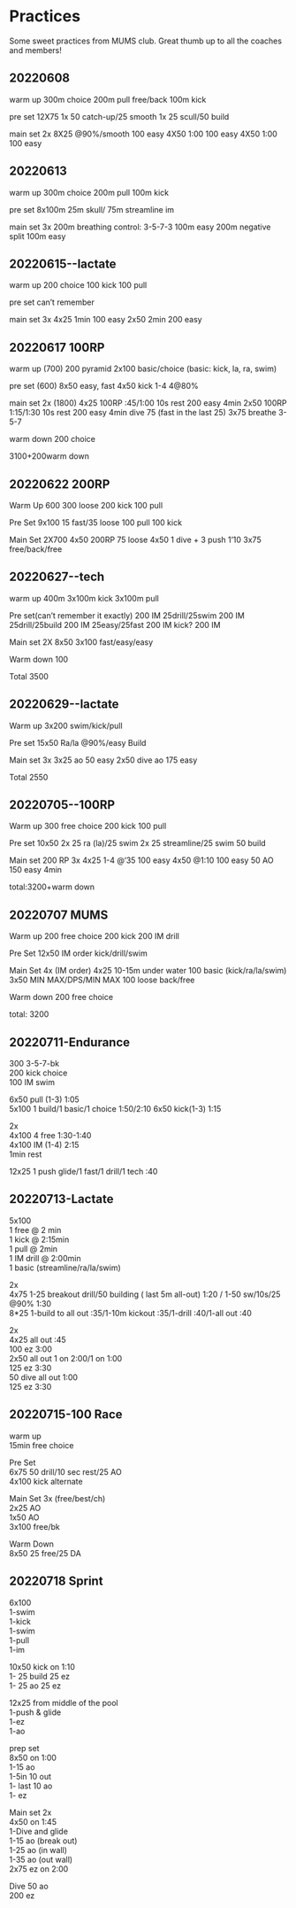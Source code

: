 # Practices
Some sweet practices from MUMS club. Great thumb up to all the coaches and members!
## 20220608
warm up
300m choice
200m pull free/back
100m kick

pre set
12X75 1x 50 catch-up/25 smooth
    1x 25 scull/50 build

main set 2x
8X25 @90%/smooth
100 easy
4X50 1:00
100 easy
4X50 1:00
100 easy

## 20220613
warm up
300m choice
200m pull
100m kick

pre set
8x100m 25m skull/ 75m streamline
        im 

main set 3x
200m breathing control: 3-5-7-3
100m easy
200m negative split 
100m easy

## 20220615--lactate
warm up 
200 choice
100 kick
100 pull

pre set
can’t remember

main set 3x
4x25 1min
100 easy
2x50 2min
200 easy

## 20220617 100RP 
warm up (700)
200 pyramid
2x100 basic/choice (basic: kick, la, ra, swim)

pre set (600)
8x50 easy, fast
4x50 kick 1-4 4@80%

main set 2x (1800)
4x25 100RP :45/1:00 10s rest
200 easy 4min
2x50 100RP 1:15/1:30 10s rest
200 easy 4min
dive 75 (fast in the last 25)
3x75 breathe 3-5-7

warm down
200 choice

3100+200warm down

## 20220622 200RP
Warm Up 600
300 loose
200 kick
100 pull

Pre Set 9x100
15 fast/35 loose
100 pull
100 kick

Main Set 2X700
4x50 200RP
75 loose
4x50 1 dive + 3 push 1’10
3x75 free/back/free

## 20220627--tech
warm up
400m
3x100m kick
3x100m pull

Pre set(can’t remember it exactly)
200 IM 25drill/25swim
200 IM 25drill/25build
200 IM 25easy/25fast
200 IM kick?
200 IM 
 
Main set 2X
8x50
3x100 fast/easy/easy

Warm down
100

Total 3500

## 20220629--lactate
Warm up
3x200 swim/kick/pull

Pre set 15x50 
Ra/la 
@90%/easy 
Build

Main set 3x
3x25 ao
50 easy
2x50 dive ao
175 easy

Total 2550

## 20220705--100RP
Warm up
300 free choice
200 kick
100 pull

Pre set 10x50
2x 25 ra (la)/25 swim
2x 25 streamline/25 swim
50 build

Main set 200 RP 3x
4x25 1-4 @‘35
100 easy
4x50 @1:10
100 easy
50 AO
150 easy 4min

 total:3200+warm down

## 20220707 MUMS
Warm up
200 free choice
200 kick
200 IM drill

Pre Set
12x50 IM order kick/drill/swim

Main Set 4x (IM order)
4x25 10-15m under water
100 basic (kick/ra/la/swim)
3x50 MIN MAX/DPS/MIN MAX
100 loose back/free

Warm down
200 free choice

total: 3200

## 20220711-Endurance
300 3-5-7-bk  
200 kick choice  
100 IM swim  

6x50 pull (1-3) 1:05  
5x100 1 build/1 basic/1 choice 1:50/2:10
6x50 kick(1-3) 1:15  

2x  
4x100 4 free 1:30-1:40  
4x100 IM (1-4) 2:15  
1min rest  

12x25  1 push glide/1 fast/1 drill/1 tech :40  

## 20220713-Lactate
5x100  
1 free @ 2 min  
1 kick @ 2:15min  
1 pull @ 2min  
1 IM drill @ 2:00min  
1 basic (streamline/ra/la/swim)  

2x  
4x75 1-25 breakout drill/50 building ( last 5m all-out) 1:20 / 1-50 sw/10s/25 @90% 1:30  
8*25 1-build to all out :35/1-10m kickout :35/1-drill :40/1-all out :40

2x  
4x25 all out :45  
100 ez 3:00  
2x50 all out 1 on 2:00/1 on 1:00  
125 ez 3:30  
50 dive all out 1:00  
125 ez 3:30

## 20220715-100 Race
warm up  
15min free choice  

Pre Set  
6x75 50 drill/10 sec rest/25 AO  
4x100 kick alternate  

Main Set 3x (free/best/ch)  
2x25 AO  
1x50 AO  
3x100 free/bk  

Warm Down  
8x50 25 free/25 DA 

## 20220718 Sprint
6x100  
1-swim   
1-kick  
1-swim  
1-pull  
1-im  

10x50 kick on 1:10  
1- 25 build 25 ez  
1- 25 ao 25 ez  

12x25 from middle of the pool  
1-push & glide  
1-ez  
1-ao  

prep set  
8x50 on 1:00  
1-15 ao  
1-5in 10 out  
1- last 10 ao  
1- ez  

Main set
2x  
4x50  on 1:45  
1-Dive and glide  
1-15 ao (break out)  
1-25 ao (in wall)  
1-35 ao (out wall)  
2x75 ez on 2:00  

Dive 50 ao  
200 ez  
